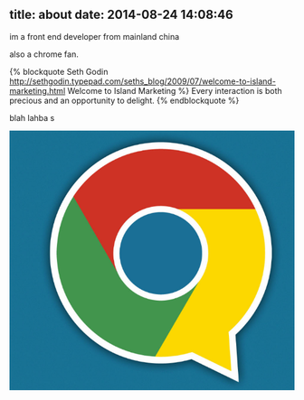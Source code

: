 title: about
date: 2014-08-24 14:08:46
---

im a front end developer from mainland china

also a chrome fan.

{% blockquote Seth Godin http://sethgodin.typepad.com/seths_blog/2009/07/welcome-to-island-marketing.html Welcome to Island Marketing %}
Every interaction is both precious and an opportunity to delight.
{% endblockquote %}

blah lahba
s


![chrome](index/chrome.png)


